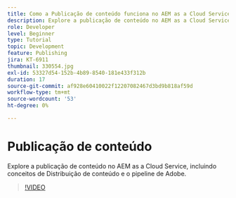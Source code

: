 ```yaml
---
title: Como a Publicação de conteúdo funciona no AEM as a Cloud Service?
description: Explore a publicação de conteúdo no AEM as a Cloud Service, incluindo conceitos de Distribuição de conteúdo e o pipeline de Adobe.
role: Developer
level: Beginner
type: Tutorial
topic: Development
feature: Publishing
jira: KT-6911
thumbnail: 330554.jpg
exl-id: 53327d54-152b-4b89-8540-181e433f312b
duration: 17
source-git-commit: af928e60410022f12207082467d3bd9b818af59d
workflow-type: tm+mt
source-wordcount: '53'
ht-degree: 0%

---
```


# Publicação de conteúdo

Explore a publicação de conteúdo no AEM as a Cloud Service, incluindo conceitos de Distribuição de conteúdo e o pipeline de Adobe.

>[!VIDEO](https://video.tv.adobe.com/v/330554?quality=12&learn=on)
